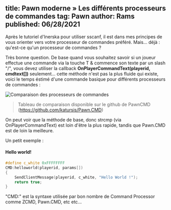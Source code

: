 title: Pawn moderne » Les différents processeurs de commandes
tag: Pawn
author: Rams
published: 06/28/2021
---

Après le tutoriel d'Inerska pour utiliser sscanf, il est dans mes principes de vous orienter vers votre processeur de commandes préféré.
Mais... déjà : qu'est-ce qu'un processeur de commandes ?

Très bonne question.
De base quand vous souhaitez savoir si un joueur effectue une commande via la touche T & commence son texte par un slash "/", vous devez utiliser la callback
**OnPlayerCommandText(playerid, cmdtext[])**
seulement... cette méthode n'est pas la plus fluide qui existe, voici le temps éstimé d'une commande basique pour différents processeurs de commandes :

![Comparaison des processeurs de commandes](https://camo.githubusercontent.com/429633e77cda3178c74b1c2effa67991dad282609f220b0bbf72b26058e9b9d1/687474703a2f2f692e696d6775722e636f6d2f735659394742642e706e67)
> Tableau de comparaison disponible sur le github de PawnCMD (https://github.com/katursis/Pawn.CMD)

On peut voir que la méthode de base, donc strcmp (via OnPlayerCommandText) est loin d'être la plus rapide, tandis que Pawn.CMD est de loin la meilleure.

Un petit exemple :

#### Hello world!

```c
#define c_white	0xFFFFFFFF		
CMD:helloworld(playerid, params[])
{
	SendClientMessage(playerid, c_white, "Hello World !");
	return true;
}
```

"CMD:" est la syntaxe utilisée par bon nombre de Command Processor comme ZCMD, Pawn.CMD, etc etc...